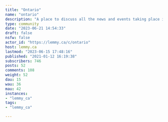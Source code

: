 ```yaml
---
title: "Ontario" 
name: "ontario"
description: "A place to discuss all the news and events taking place in the province of Ontario, Canada.**Rules**-   No bigotry - including racism, sexism, ableism, homophobia, transphobia, or xenophobia. -   Be respectful, especially when disagreeing. Everyone should feel welcome here.-   No porn.-   No Ads / Spamming."
type: community
date: "2023-06-21 14:54:33"
draft: false
nsfw: false
actor_id: "https://lemmy.ca/c/ontario"
host: lemmy.ca
lastmod: "2023-06-15 17:48:16"
published: "2021-01-12 16:19:38"
subscribers: 746
posts: 52
comments: 108
weight: 52
dau: 15
wau: 36
mau: 42
instances:
- "lemmy_ca"
tags: 
- "lemmy_ca"

---
```


